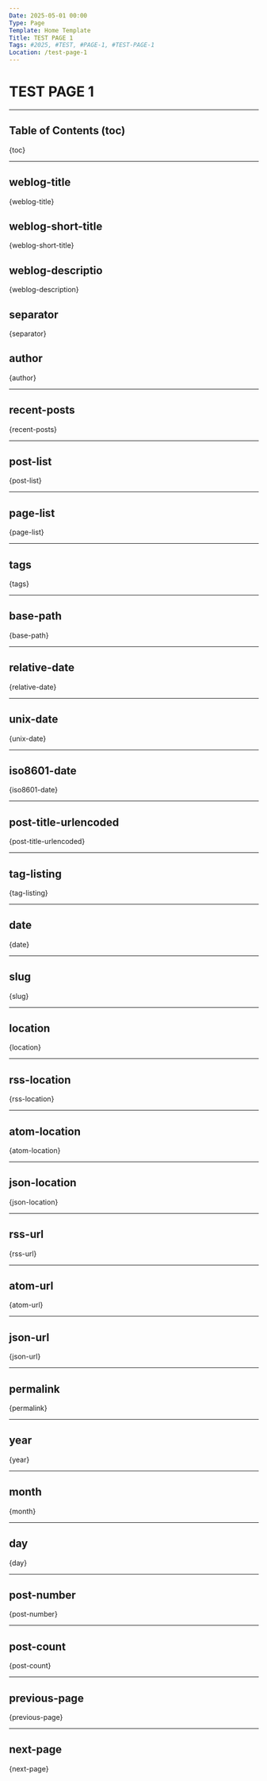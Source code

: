 ```yaml
---
Date: 2025-05-01 00:00
Type: Page
Template: Home Template
Title: TEST PAGE 1
Tags: #2025, #TEST, #PAGE-1, #TEST-PAGE-1
Location: /test-page-1
---
```


# TEST PAGE 1

---

## Table of Contents (toc)

{toc}

---

## weblog-title

{weblog-title}

## weblog-short-title

{weblog-short-title}

## weblog-descriptio

{weblog-description}

## separator 

{separator}

## author

{author}

---

## recent-posts

{recent-posts}

---

## post-list

{post-list}

---

## page-list

{page-list}

---

## tags

{tags}

---

## base-path

{base-path}

---

## relative-date


{relative-date}

---

## unix-date

{unix-date}

---

## iso8601-date

{iso8601-date}

---

## post-title-urlencoded

{post-title-urlencoded}

---

## tag-listing

{tag-listing}

---

## date

{date}

---

## slug

{slug}

---

## location

{location}

---

## rss-location

{rss-location}

---

## atom-location

{atom-location}

---

## json-location

{json-location}

---

## rss-url

{rss-url}

---

## atom-url

{atom-url}

---

## json-url

{json-url}

---

## permalink

{permalink}

---

## year

{year}

---

## month

{month}

---

## day

{day}

---

## post-number

{post-number}

---

## post-count

{post-count}

---

## previous-page

{previous-page}

---

## next-page

{next-page}
